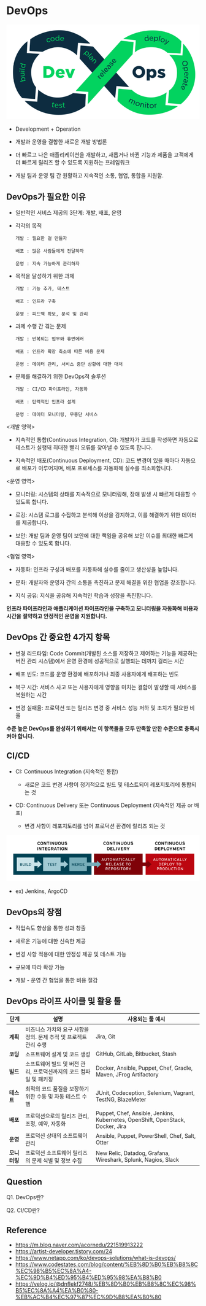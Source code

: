 # DevOps

![alt text](images/DevOps/image.png)

 - Development + Operation

 - 개발과 운영을 결합한 새로운 개발 방법론

 - 더 빠르고 나은 애플리케이션을 개발하고, 새롭거나 바뀐 기능과 제품을 고객에게 더 빠르게 릴리즈 할 수 있도록 지원하는 프레임워크

 - 개발 팀과 운영 팀 간 원활하고 지속적인 소통, 협업, 통합을 지원함.


## DevOps가 필요한 이유

 - 일반적인 서비스 제공의 3단계: 개발, 배포, 운영

 - 각각의 목적

    ```
    개발 : 필요한 걸 만들자

    배포 : 많은 사람들에게 전달하자

    운영 : 지속 가능하게 관리하자
    ```

 - 목적을 달성하기 위한 과제
    ```
    개발 : 기능 추가, 테스트

    배포 : 인프라 구축

    운영 : 피드백 확보, 분석 및 관리
    ```

 - 과제 수행 간 겪는 문제
    ```
    개발 : 반복되는 업무와 휴먼에러

    배포 : 인프라 확장 축소에 따른 비용 문제

    운영 : 데이터 관리, 서비스 중단 상황에 대한 대처
    ```

 - 문제를 해결하기 위한 DevOps적 솔루션
    ```
    개발 : CI/CD 파이프라인, 자동화

    배포 : 탄력적인 인프라 설계

    운영 : 데이터 모니터링, 무중단 서비스
    ```

 <개발 영역>

- 지속적인 통합(Continuous Integration, CI): 개발자가 코드를 작성하면 자동으로 테스트가 실행돼 최대한 빨리 오류를 찾아낼 수 있도록 합니다.

- 지속적인 배포(Continuous Deployment, CD): 코드 변경이 있을 때마다 자동으로 배포가 이루어지며, 배포 프로세스를 자동화해 실수를 최소화합니다.

<운영 영역>

- 모니터링: 시스템의 상태를 지속적으로 모니터링해, 장애 발생 시 빠르게 대응할 수 있도록 합니다.

- 로깅: 시스템 로그를 수집하고 분석해 이상을 감지하고, 이를 해결하기 위한 데이터를 제공합니다.

- 보안: 개발 팀과 운영 팀이 보안에 대한 책임을 공유해 보안 이슈를 최대한 빠르게 대응할 수 있도록 합니다.

<협업 영역>

- 자동화: 인프라 구성과 배포를 자동화해 실수를 줄이고 생산성을 높입니다.

- 문화: 개발자와 운영자 간의 소통을 촉진하고 문제 해결을 위한 협업을 강조합니다.

- 지식 공유: 지식을 공유해 지속적인 학습과 성장을 촉진합니다.


**인프라 파이프라인과 애플리케이션 파이프라인을 구축하고 모니터링을 자동화해 비용과 시간을 절약하고 안정적인 운영을 지원합니다.**

## DevOps 간 중요한 4가지 항목

- 변경 리드타임: Code Commit(개발된 소스를 저장하고 제어하는 기능을 제공하는 버전 관리 시스템)에서 운영 환경에 성공적으로 실행되는 데까지 걸리는 시간

- 배포 빈도: 코드를 운영 환경에 배포하거나 최종 사용자에게 배포하는 빈도

- 복구 시간: 서비스 사고 또는 사용자에게 영향을 미치는 결함이 발생할 때 서비스를 복원하는 시간

- 변경 실패율: 프로덕션 또는 릴리즈 변경 중 서비스 성능 저하 및 조치가 필요한 비율

**수준 높은 DevOps를 완성하기 위해서는 이 항목들을 모두 만족할 만한 수준으로 충족시켜야 합니다.**

## CI/CD

 - CI: Continuous Integration (지속적인 통합)

    - 새로운 코드 변경 사항이 정기적으로 빌드 및 테스트되어 레포지토리에 통합되는 것

 - CD: Continuous Delivery 또는 Continuous Deployment (지속적인 제공 or 배포)

    - 변경 사항이 레포지토리를 넘어 프로덕션 환경에 릴리즈 되는 것

![alt text](images/DevOps/image-1.png)

 - ex) Jenkins, ArgoCD 

## DevOps의 장점

 - 작업속도 향상을 통한 성과 창출

 - 새로운 기능에 대한 신속한 제공

 - 변경 사항 적용에 대한 안정성 제공 및 테스트 가능

 - 규모에 따라 확장 가능

 - 개발 - 운영 간 협업을 통한 비용 절감


## DevOps 라이프 사이클 및 활용 툴

| **단계**      | **설명**                                                                                             | **사용되는 툴 예시**                                                                                         |
|---------------|------------------------------------------------------------------------------------------------------|-------------------------------------------------------------------------------------------------------------|
| **계획**      | 비즈니스 가치와 요구 사항을 정의. 문제 추적 및 프로젝트 관리 수행                                 | Jira, Git                                                                                                   |
| **코딩**      | 소프트웨어 설계 및 코드 생성                                                                        | GitHub, GitLab, Bitbucket, Stash                                                                            |
| **빌드**      | 소프트웨어 빌드 및 버전 관리, 프로덕션까지의 코드 컴파일 및 패키징                                   | Docker, Ansible, Puppet, Chef, Gradle, Maven, JFrog Artifactory                                             |
| **테스트**    | 최적의 코드 품질을 보장하기 위한 수동 및 자동 테스트 수행                                           | JUnit, Codeception, Selenium, Vagrant, TestNG, BlazeMeter                                                  |
| **배포**      | 프로덕션으로의 릴리즈 관리, 조정, 예약, 자동화                                                      | Puppet, Chef, Ansible, Jenkins, Kubernetes, OpenShift, OpenStack, Docker, Jira                             |
| **운영**      | 프로덕션 상태의 소프트웨어 관리                                                                     | Ansible, Puppet, PowerShell, Chef, Salt, Otter                                                              |
| **모니터링**  | 프로덕션 소프트웨어 릴리즈의 문제 식별 및 정보 수집                                                 | New Relic, Datadog, Grafana, Wireshark, Splunk, Nagios, Slack                                              |

Question
---
Q1. DevOps란?

Q2. CI/CD란?

Reference
---
- https://m.blog.naver.com/acornedu/221519913222
- https://artist-developer.tistory.com/24
- https://www.netapp.com/ko/devops-solutions/what-is-devops/
- https://www.codestates.com/blog/content/%EB%8D%B0%EB%B8%8C%EC%98%B5%EC%8A%A4-%EC%9D%B4%ED%95%B4%ED%95%98%EA%B8%B0
- https://velog.io/@dnflekf2748/%EB%8D%B0%EB%B8%8C%EC%98%B5%EC%8A%A4%EA%B0%80-%EB%AC%B4%EC%97%87%EC%9D%B8%EA%B0%80

